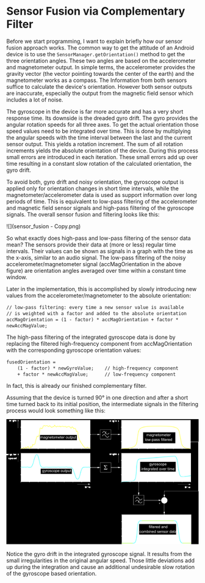 # Sensor Fusion via Complementary Filter

Before we start programming, I want to explain briefly how our sensor fusion approach works. The common way to get the attitude of an Android device is to use the `SensorManager.getOrientation()` method to get the three orientation angles. These two angles are based on the accelerometer and magnetometer output. In simple terms, the accelerometer provides the gravity vector (the vector pointing towards the center of the earth) and the magnetometer works as a compass. The Information from both sensors suffice to calculate the device's orientation. However both sensor outputs are inaccurate, especially the output from the magnetic field sensor which includes a lot of noise.

The gyroscope in the device is far more accurate and has a very short response time. Its downside is the dreaded gyro drift. The gyro provides the angular rotation speeds for all three axes. To get the actual orientation those speed values need to be integrated over time. This is done by multiplying the angular speeds with the time interval between the last and the current sensor output. This yields a rotation increment. The sum of all rotation increments yields the absolute orientation of the device. During this process small errors are introduced in each iteration. These small errors add up over time resulting in a constant slow rotation of the calculated orientation, the gyro drift.

To avoid both, gyro drift and noisy orientation, the gyroscope output is applied only for orientation changes in short time intervals, while the magnetometer/accelerometer data is used as support information over long periods of time. This is equivalent to low-pass filtering of the accelerometer and magnetic field sensor signals and high-pass filtering of the gyroscope signals. The overall sensor fusion and filtering looks like this:

![](sensor_fusion - Copy.png)

So what exactly does high-pass and low-pass filtering of the sensor data mean? The sensors provide their data at (more or less) regular time intervals. Their values can be shown as signals in a graph with the time as the x-axis, similar to an audio signal. The low-pass filtering of the noisy accelerometer/magnetometer signal (accMagOrientation in the above figure) are orientation angles averaged over time within a constant time window.

Later in the implementation, this is accomplished by slowly introducing new values from the accelerometer/magnetometer to the absolute orientation:

```
// low-pass filtering: every time a new sensor value is available
// is weighted with a factor and added to the absolute orientation
accMagOrientation = (1 - factor) * accMagOrientation + factor * newAccMagValue;
```

The high-pass filtering of the integrated gyroscope data is done by replacing the filtered high-frequency component from accMagOrientation with the corresponding gyroscope orientation values:

```
fusedOrientation =
    (1 - factor) * newGyroValue;    // high-frequency component
    + factor * newAccMagValue;      // low-frequency component
```

In fact, this is already our finished complementary filter.

Assuming that the device is turned 90° in one direction and after a short time turned back to its initial position, the intermediate signals in the filtering process would look something like this:

![sensor_data](sensor_data.png)

Notice the gyro drift in the integrated gyroscope signal. It results from the small irregularities in the original angular speed. Those little deviations add up during the integration and cause an additional undesirable slow rotation of the gyroscope based orientation.